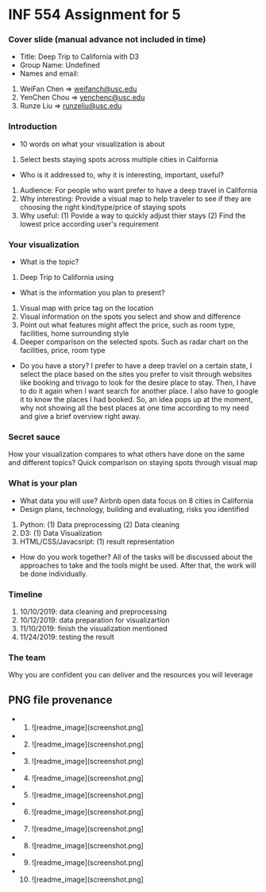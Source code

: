 # INF 554 Assignment for 5

### Cover slide (manual advance not included in time)
- Title: Deep Trip to California with D3
- Group Name: Undefined
- Names and email:
1. WeiFan Chen => weifanch@usc.edu
2. YenChen Chou => yenchenc@usc.edu
3. Runze Liu => runzeliu@usc.edu


### Introduction
- 10 words on what your visualization is about
1. Select bests staying spots across multiple cities in California 

- Who is it addressed to, why it is interesting, important, useful?
1. Audience: For people who want prefer to have a deep travel in California
2. Why interesting: Provide a visual map to help traveler to see if they are choosing the right kind/type/price of staying spots
3. Why useful: 
    (1) Povide a way to quickly adjust thier stays
    (2) Find the lowest price according user's requirement


### Your visualization
- What is the topic?
1. Deep Trip to California using 

- What is the information you plan to present?
1. Visual map with price tag on the location
2. Visual information on the spots you select and show and difference
2. Point out what features might affect the price, such as room type, facilities, home surrounding style
3. Deeper comparison on the selected spots. Such as radar chart on the facilities, price, room type

- Do you have a story?
I prefer to have a deep travlel on a certain state, I select the place based on the sites you prefer to visit through websites like booking and trivago to look for the desire place to stay. Then, I have to do it again when I want search for another place. I also have to google it to know the places I had booked. So, an idea pops up at the moment, why not showing all the best places at one time according to my need and give a brief overview right away.


### Secret sauce
How your visualization compares to what others have done on the same and different topics?
Quick comparison on staying spots through visual map


### What is your plan
- What data you will use? Airbnb open data focus on 8 cities in California
- Design plans, technology, building and evaluating, risks you identified
1. Python: 
     (1) Data preprocessing
     (2) Data cleaning
2. D3:
     (1) Data Visualization
3.  HTML/CSS/Javacsript:
     (1) result representation
- How do you work together?
All of the tasks will be discussed about the approaches to take and the tools might be used. After that, the work will be done individually.

### Timeline
1. 10/10/2019: data cleaning and preprocessing
2. 10/12/2019: data preparation for visualizartion
3. 11/10/2019: finish the visualization mentioned
4. 11/24/2019: testing the result

### The team
Why you are confident you can deliver and the resources you will leverage


## PNG file provenance
* 1. ![readme_image](screenshot.png]
* 2. ![readme_image](screenshot.png]
* 3. ![readme_image](screenshot.png]
* 4. ![readme_image](screenshot.png]
* 5. ![readme_image](screenshot.png]
* 6. ![readme_image](screenshot.png]
* 7. ![readme_image](screenshot.png]
* 8. ![readme_image](screenshot.png]
* 9. ![readme_image](screenshot.png]
* 10. ![readme_image](screenshot.png]